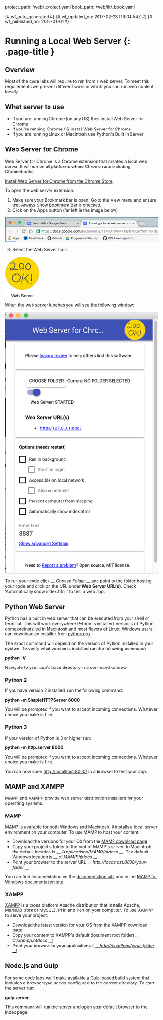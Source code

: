 project_path: /web/_project.yaml
book_path: /web/ilt/_book.yaml

{# wf_auto_generated #}
{# wf_updated_on: 2017-02-23T16:04:54Z #}
{# wf_published_on: 2016-01-01 #}


# Running a Local Web Server {: .page-title }




## Overview




Most of the code labs will require to run from a web server. To meet this requirements we present different ways in which you can run web content locally.

<div id="server"></div>


## What server to use




* If you are running Chrome (on any OS) then install Web Server for Chrome
* If you're running Chrome OS install Web Server for Chrome
* If you are running Linux or Macintosh use Python's Built in Server

<div id="serverchrome"></div>


## Web Server for Chrome




Web Server for Chrome is a Chrome extension that creates a local web server. It will run on all platforms where Chrome runs including Chromebooks.

[Install Web Server for Chrome from the Chrome Store](https://chrome.google.com/webstore/detail/web-server-for-chrome/ofhbbkphhbklhfoeikjpcbhemlocgigb).

To open the web server extension:

1. Make sure  your Bookmark bar is open. Go to the View menu and ensure that Always Show Bookmark Bar is checked. 
2. Click on the Apps button (far left in the image below)

![Apps Button](img/2f480e79776de2b4.png)

3. Select  the Web Server Icon

![OK Button](img/744ac914557fa771.png)

When the web server lunches you will see the following window:

![Chrome Server UI](img/84a906cad41cebb2.png)

To run your code click __ *Choose Folder* __ and point to the folder hosting your code and click on the URL under __Web Server URL(s)__. Check ‘Automatically show index.html' to test a web app.

<div id="pythonserver"></div>


## Python Web Server




Python has a built in web server that can be executed from your shell or terminal. This will work everywhere Python is installed. versions of Python come preinstalled in Macintosh and most flavors of Linux; Windows users can download an installer from  [python.org](https://www.python.org/downloads/windows/)

The exact command will depend on the version of Python installed in your system. To verify what version is installed run the following command:

__python -V__

Navigate to your app's base directory in a command window.

### Python 2

If you have version 2 installed, run the following command:

__python -m SimpleHTTPServer 8000__

You will be prompted if you want to accept incoming connections. Whatever choice you make is fine.

### Python 3

If your version of Python is 3 or higher run:

__python -m http.server 8000__

You will be prompted if you want to accept incoming connections. Whatever choice you make is fine. 

You can now open  [http://localhost:8000/](http://localhost:8000/) in a browser to test your app.

<div id="mamp"></div>


## MAMP and XAMPP




MAMP and XAMPP provide web server distribution installers for your operating systems. 

### MAMP

[MAMP](https://www.mamp.info/en/) is available for both Windows and Macintosh. It installs a local server environment on your computer.  To use MAMP to host your content:

* Download the versions for your OS  from the  [MAMP download page](https://www.mamp.info/en/downloads/)
* Copy your project's folder to the root of MAMP's server. In Macintosh the default location is __ */Applications/MAMP/htdocs* __. The default Windows location is __ *c:\MAMP\htdocs* __
* Point your browser to the server URL __ *http://localhost:8888/your-folder* __

You can find documentation on the  [documentation site](https://documentation.mamp.info/en/documentation/) and in the  [MAMP for Windows documentation site](https://documentation.mamp.info/en/documentation/mamp-windows/).

### XAMPP 

[XAMPP](https://www.apachefriends.org/) is a cross platform Apache distribution that installs Apache, MariaDB (fork of MySQL), PHP and Perl on your computer.  To use XAMPP to serve your project:

* Download the latest version for your OS from the  [XAMPP download page](https://www.apachefriends.org/download.html)
* Copy your content to XAMPP's default document root folder(__ *C:/xampp/htdocs* __)
* Point your browser to your applications ( [__ *http://localhost/your-folder* __](http://localhost/your-folder))

<div id="node"></div>


## Node.js and Gulp




For some code labs we'll make available a Gulp-based build system that includes a browsersync server configured to the correct directory. To start the server run:

__gulp server__

This command will run the server and open your default browser to the index page.


